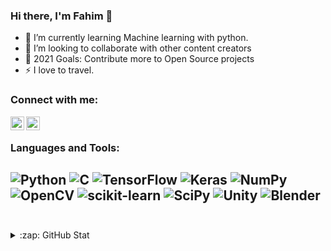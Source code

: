 ### Hi there, I'm Fahim 👋

- 🌱 I’m currently learning Machine learning with python.
- 👯 I’m looking to collaborate with other content creators
- 🥅 2021 Goals: Contribute more to Open Source projects
- ⚡ I love to travel.

### Connect with me:

[<img align="left" alt="Fahim | LinkedIn" width="22px" src="https://cdn.jsdelivr.net/npm/simple-icons@v3/icons/linkedin.svg" />][linkedin]
[<img align="left" alt="Fahim | Facebook" width="22px" src="https://cdn.jsdelivr.net/npm/simple-icons@3.13.0/icons/facebook.svg" />][facebook]

<br />

### Languages and Tools:

![Python](https://img.shields.io/badge/python-%2314354C.svg?style=for-the-badge&logo=python&logoColor=white)
![C](https://img.shields.io/badge/c-%2300599C.svg?style=for-the-badge&logo=c&logoColor=white)
![TensorFlow](https://img.shields.io/badge/TensorFlow-%23FF6F00.svg?style=for-the-badge&logo=TensorFlow&logoColor=white)
![Keras](https://img.shields.io/badge/Keras-%23D00000.svg?style=for-the-badge&logo=Keras&logoColor=white)
![NumPy](https://img.shields.io/badge/numpy-%23013243.svg?style=for-the-badge&logo=numpy&logoColor=white)
![OpenCV](https://img.shields.io/badge/opencv-%23white.svg?style=for-the-badge&logo=opencv&logoColor=white)
![scikit-learn](https://img.shields.io/badge/scikit--learn-%23F7931E.svg?style=for-the-badge&logo=scikit-learn&logoColor=white)
![SciPy](https://img.shields.io/badge/SciPy-%230C55A5.svg?style=for-the-badge&logo=scipy&logoColor=%white)
![Unity](https://img.shields.io/badge/unity-%23000000.svg?style=for-the-badge&logo=unity&logoColor=white)
![Blender](https://img.shields.io/badge/blender-%23F5792A.svg?style=for-the-badge&logo=blender&logoColor=white)
<br />
<br />
---
<details>
<summary>:zap: GitHub Stat</summary>

<img align="left" alt="Fahim's GitHub Stats" src="https://github-readme-stats.vercel.app/api?username=fahim19dipu&show_icons=true&theme=vue-dark" /><img align="left" alt="Fahim's GitHub Stats" src="https://github-readme-stats.vercel.app/api/top-langs/?username=fahim19dipu&show_icons=true&theme=vue-dark" />
</details>



[linkedin]: www.linkedin.com/in/fahim-d-abdullah
[facebook]: https://www.facebook.com/fahimdipto
